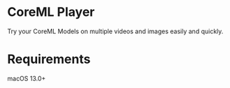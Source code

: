 # CoreML Player
Try your CoreML Models on multiple videos and images easily and quickly.

# Requirements
macOS 13.0+

